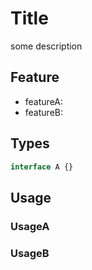# Title
some description
## Feature
- featureA:
- featureB:
## Types
```typescript
interface A {}
```
## Usage
### UsageA
### UsageB
